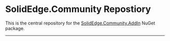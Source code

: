 SolidEdge.Community Repostiory
================
This is the central repository for the [SolidEdge.Community.AddIn](https://www.nuget.org/packages/SolidEdge.Community.AddIn) NuGet package.

---
